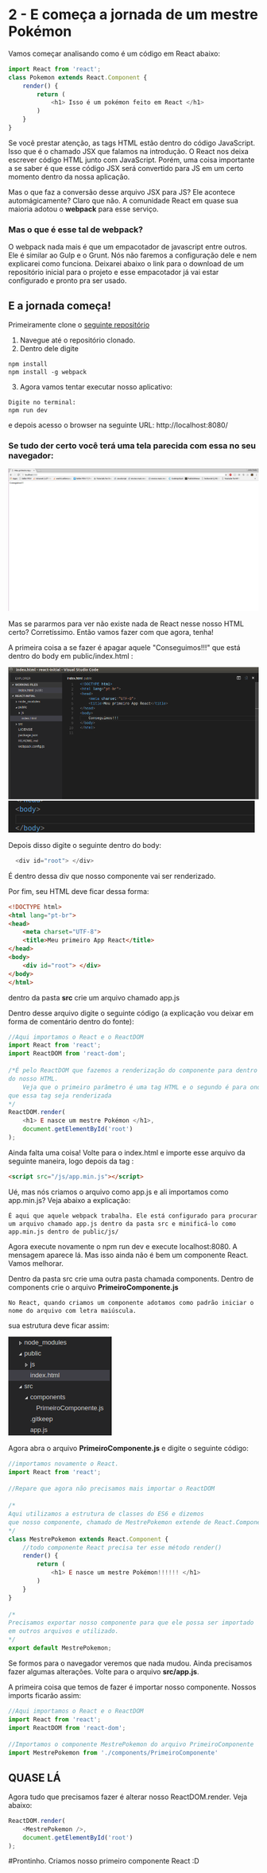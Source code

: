 # 2 - E começa a jornada de um mestre Pokémon

Vamos começar analisando como é um código em React abaixo:

```js
import React from 'react';
class Pokemon extends React.Component {
	render() {
		return (
			<h1> Isso é um pokémon feito em React </h1>
		)
	}
}
```

Se você prestar atenção, as tags HTML estão dentro do código JavaScript. Isso que é o chamado JSX que falamos na introdução. O React nos deixa escrever código HTML junto com JavaScript. Porém, uma coisa importante a se saber é que esse código JSX será convertido para JS em um certo momento dentro da nossa aplicação.

Mas o que faz a conversão desse arquivo JSX para JS? Ele acontece automágicamente? Claro que não. A comunidade React em quase sua maioria adotou o **webpack** para esse serviço. 

### Mas o que é esse tal de webpack?

O webpack nada mais é que um empacotador de javascript entre outros. Ele é similar ao Gulp e o Grunt. Nós não faremos a configuração dele e nem explicarei como funciona. Deixarei abaixo o link para o download de um repositório inicial para o projeto e esse empacotador já vai estar configurado e pronto pra ser usado.

## E a jornada começa!

Primeiramente clone o [seguinte repositório](https://github.com/joaoeffting/react-initial)

1. Navegue até o repositório clonado.
2. Dentro dele digite 
```
npm install
npm install -g webpack
```

3. Agora vamos tentar executar nosso aplicativo:
```
Digite no terminal:
npm run dev
```
e depois acesso o browser na seguinte URL:  http://localhost:8080/

### Se tudo der certo você terá uma tela parecida com essa no seu navegador:
![](img/1.png)

Mas se pararmos para ver não existe nada de React nesse nosso HTML certo? Corretíssimo. Então vamos fazer com que agora, tenha!

A primeira coisa a se fazer é apagar aquele "Conseguimos!!!" que está dentro do body em public/index.html :


![](img/2.png) ![](img/3.png)

Depois disso digite o seguinte dentro do body:

```js
  <div id="root"> </div>
```

É dentro dessa div que nosso componente vai ser renderizado.

Por fim, seu HTML deve ficar dessa forma:

```html
<!DOCTYPE html>
<html lang="pt-br">
<head>
	<meta charset="UTF-8">
	<title>Meu primeiro App React</title>
</head>
<body>
	<div id="root"> </div>
</body>
</html>
```
dentro da pasta **src** crie um arquivo chamado app.js

Dentro desse arquivo digite o seguinte código (a explicação vou deixar em forma de comentário dentro do fonte):

```js
//Aqui importamos o React e o ReactDOM
import React from 'react';
import ReactDOM from 'react-dom';

/*É pelo ReactDOM que fazemos a renderização do componente para dentro
do nosso HTML.
    Veja que o primeiro parâmetro é uma tag HTML e o segundo é para onde queremos
que essa tag seja renderizada
*/
ReactDOM.render(
    <h1> E nasce um mestre Pokémon </h1>,
    document.getElementById('root')
);
```

Ainda falta uma coisa! Volte para o index.html e importe esse arquivo da seguinte maneira, logo depois da tag </body>:
```html
<script src="/js/app.min.js"></script>
```
Ué, mas nós criamos o arquivo como app.js e ali importamos como app.min.js? Veja abaixo a explicação:
```
É aqui que aquele webpack trabalha. Ele está configurado para procurar um arquivo chamado app.js dentro da pasta src e minificá-lo como app.min.js dentro de public/js/
```

Agora execute novamente o npm run dev e execute localhost:8080. A mensagem aparece lá. Mas isso ainda não é bem um componente React. Vamos melhorar.

Dentro da pasta src crie uma outra pasta chamada components. Dentro de components crie o arquivo **PrimeiroComponente.js**
```
No React, quando criamos um componente adotamos como padrão iniciar o nome do arquivo com letra maiúscula.
```

sua estrutura deve ficar assim:

![](img/4.png)

Agora abra o arquivo **PrimeiroComponente.js** e digite o seguinte código:
```js
//importamos novamente o React.
import React from 'react';

//Repare que agora não precisamos mais importar o ReactDOM

/*
Aqui utilizamos a estrutura de classes do ES6 e dizemos
que nosso componente, chamado de MestrePokemon extende de React.Component
*/
class MestrePokemon extends React.Component {
    //todo componente React precisa ter esse método render()
    render() {
        return (
            <h1> E nasce um mestre Pokémon!!!!!! </h1>
        )
    }
}

/*
Precisamos exportar nosso componente para que ele possa ser importado
em outros arquivos e utilizado.
*/
export default MestrePokemon;
```

Se formos para o navegador veremos que nada mudou. Ainda precisamos fazer algumas alterações. Volte para o arquivo **src/app.js**.

A primeira coisa que temos de fazer é importar nosso componente. Nossos imports ficarão assim:
```js
//Aqui importamos o React e o ReactDOM
import React from 'react';
import ReactDOM from 'react-dom';

//Importamos o componente MestrePokemon do arquivo PrimeiroComponente
import MestrePokemon from './components/PrimeiroComponente'
```

## QUASE LÁ

Agora tudo que precisamos fazer é alterar nosso ReactDOM.render. Veja abaixo:

```js
ReactDOM.render(
    <MestrePokemon />,
    document.getElementById('root')
);
```

#Prontinho. Criamos nosso primeiro componente React :D